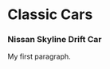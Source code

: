 # Classic Cars
<!DOCTYPE html>
<html>
  <body>
  	<h3>Nissan Skyline Drift Car</h3>
  	<p>My first paragraph.</p>
  </body>
</html>
<img src="https://garystockbridge617.getarchive.net/amp/media/nissan-skyline-drift-car-transportation-traffic-e8c749”>
